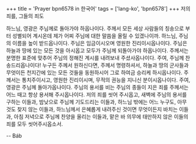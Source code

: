 +++
title = 'Prayer bpn6578 in 한국어'
tags = ['lang-ko', 'bpn6578']
+++
저의 죄를, 그들의 죄도

하느님, 영광은 주님께로 돌아가야 하옵나이다. 주께서 모든 세상 사람들의 칭송으로 부터 성별되어 계시온데 제가 어찌 주님에 대한 말씀을 올릴 수 있겠나이까. 하느님, 주님의 이름을 높이 받드옵나이다. 주님은 임금이시오며 영원한 진리이시옵나이다. 주님은 하늘과 땅에 있는 모든 것을 아시옵고 모두가 주님께 되돌아가야 하옵나이다. 주께서는 분명한 표준에 맞추어 주님의 정해진 계시를 내려보내 주셨사옵나이다. 주여, 주님께 찬송드리옵나이다! 누구든 주께서 원하신다면, 주께서 명령하셔서, 하늘과 땅의 군사들과 무엇이든 천지간에 있는 모든 것들을 동원하시어 그로 하여금 승리케 하시옵나이다. 주께서는 통치주이시고, 영원한 진리이시며, 무적의 권능을 지니신 분이시옵나이다.
주여, 영광은 주님께 돌아가옵나이다. 주님의 용서를 비는 주님의 종들이 지은 죄를 주께서는 어느 때고 항상 용서해 주시옵나이다. 저의 죄를 씻어 주시옵고, 새벽에 주님의 용서를 구하는 이들과, 밤낮으로 주님께 기도드리는 이들과, 하느님 밖에는 어느 누구도, 아무 것도 찾지 않는 이들과, 하느님께서 은혜롭게 내려주신 것이면 무엇이든지 바치는 이들과, 아침 저녁으로 주님께 찬양을 올리는 이들과, 맡은 바 의무에 태만하지 않은 이들의 죄를 모두 씻어주시옵소서.

-- Báb
